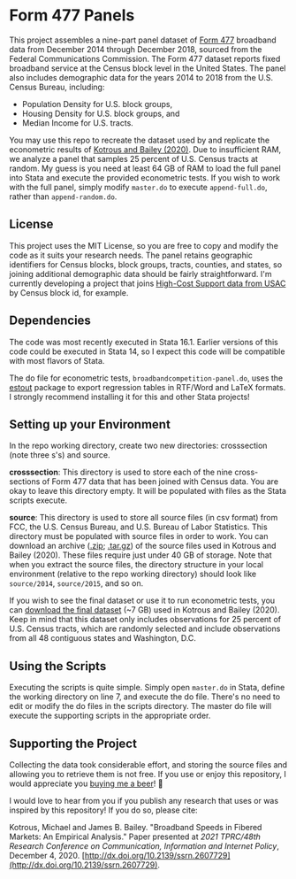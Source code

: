 # Form 477 Panels
This project assembles a nine-part panel dataset of [Form 477](https://www.fcc.gov/general/broadband-deployment-data-fcc-form-477) broadband data from December 2014 through December 2018, sourced from the Federal Communications Commission. The Form 477 dataset reports fixed broadband service at the Census block level in the United States. The panel also includes demographic data for the years 2014 to 2018 from the U.S. Census Bureau, including:

- Population Density for U.S. block groups,
- Housing Density for U.S. block groups, and
- Median Income for U.S. tracts.

You may use this repo to recreate the dataset used by and replicate the econometric results of [Kotrous and Bailey (2020)](https://papers.ssrn.com/sol3/papers.cfm?abstract_id=2607729). Due to insufficient RAM, we analyze a panel that samples 25 percent of U.S. Census tracts at random. My guess is you need at least 64 GB of RAM to load the full panel into Stata and execute the provided econometric tests. If you wish to work with the full panel, simply modify `master.do` to execute `append-full.do`, rather than `append-random.do`.

## License
This project uses the MIT License, so you are free to copy and modify the code as it suits your research needs. The panel retains geographic identifiers for Census blocks, block groups, tracts, counties, and states, so joining additional demographic data should be fairly straightforward. I'm currently developing a project that joins [High-Cost Support data from USAC](https://opendata.usac.org/High-Cost/High-Cost-Connect-America-Fund-Broadband-Map-CAF-M/r59r-rpip) by Census block id, for example.

## Dependencies
The code was most recently executed in Stata 16.1. Earlier versions of this code could be executed in Stata 14, so I expect this code will be compatible with most flavors of Stata.

The do file for econometric tests, `broadbandcompetition-panel.do`, uses the [estout](http://repec.sowi.unibe.ch/stata/estout/) package to export regression tables in RTF/Word and LaTeX formats. I strongly recommend installing it for this and other Stata projects!

## Setting up your Environment
In the repo working directory, create two new directories: crosssection (note three s's) and source.

**crosssection**: This directory is used to store each of the nine cross-sections of Form 477 data that has been joined with Census data. You are okay to leave this directory empty. It will be populated with files as the Stata scripts execute.

**source**: This directory is used to store all source files (in csv format) from FCC, the U.S. Census Bureau, and U.S. Bureau of Labor Statistics. This directory must be populated with source files in order to work. You can download an archive ([.zip](https://form477-panels.s3.us-east-2.amazonaws.com/form477-panels.zip); [.tar.gz](https://form477-panels.s3.us-east-2.amazonaws.com/form477-panels.tar.gz)) of the source files used in Kotrous and Bailey (2020). These files require just under 40 GB of storage. Note that when you extract the source files, the directory structure in your local environment (relative to the repo working directory) should look like `source/2014`, `source/2015`, and so on.

If you wish to see the final dataset or use it to run econometric tests, you can [download the final dataset](https://form477-panels.s3.us-east-2.amazonaws.com/US-Fixed-Panel-Random-Merged.dta) (~7 GB) used in Kotrous and Bailey (2020). Keep in mind that this dataset only includes observations for 25 percent of U.S. Census tracts, which are randomly selected and include observations from all 48 contiguous states and Washington, D.C.

## Using the Scripts
Executing the scripts is quite simple. Simply open `master.do` in Stata, define the working directory on line 7, and execute the do file. There's no need to edit or modify the do files in the scripts directory. The master do file will execute the supporting scripts in the appropriate order. 

## Supporting the Project
Collecting the data took considerable effort, and storing the source files and allowing you to retrieve them is not free. If you use or enjoy this repository, I would appreciate you [buying me a beer](https://paypal.me/michaelkotrous)! 🍺

I would love to hear from you if you publish any research that uses or was inspired by this repository! If you do so, please cite: 

Kotrous, Michael and James B. Bailey. "Broadband Speeds in Fibered Markets: An Empirical Analysis." Paper presented at _2021 TPRC/48th Research Conference on Communication, Information and Internet Policy_, December 4, 2020. [http://dx.doi.org/10.2139/ssrn.2607729](http://dx.doi.org/10.2139/ssrn.2607729).
